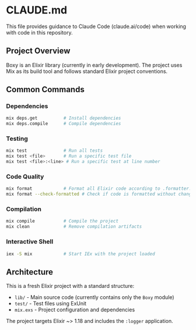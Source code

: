 # CLAUDE.md

This file provides guidance to Claude Code (claude.ai/code) when working with code in this repository.

## Project Overview

Boxy is an Elixir library (currently in early development). The project uses Mix as its build tool and follows standard Elixir project conventions.

## Common Commands

### Dependencies
```bash
mix deps.get          # Install dependencies
mix deps.compile      # Compile dependencies
```

### Testing
```bash
mix test              # Run all tests
mix test <file>       # Run a specific test file
mix test <file>:<line> # Run a specific test at line number
```

### Code Quality
```bash
mix format            # Format all Elixir code according to .formatter.exs
mix format --check-formatted # Check if code is formatted without changing files
```

### Compilation
```bash
mix compile           # Compile the project
mix clean             # Remove compilation artifacts
```

### Interactive Shell
```bash
iex -S mix            # Start IEx with the project loaded
```

## Architecture

This is a fresh Elixir project with a standard structure:
- `lib/` - Main source code (currently contains only the `Boxy` module)
- `test/` - Test files using ExUnit
- `mix.exs` - Project configuration and dependencies

The project targets Elixir ~> 1.18 and includes the `:logger` application.

